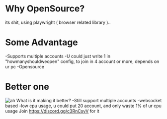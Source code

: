 # Why OpenSource?
its shit, using playwright ( browser related library )..

# Some Advantage 
-Supports multiple accounts
-U could just write 1 in "howmanyshouldweopen" config, to join in 4 account or more, depends on ur pc
-Opensource

# Better one
![ah](https://github.com/subandi123/rblxwild-rain-joiner-OPEN-SOURCE-free-/assets/74751653/cf17cfe8-9a77-4936-bdf3-95e2e6220909)
What is it making it better?
-Still support multiple accounts
-websocket based
-low cpu usage, u could put 20 account, and only waste 1% of ur cpu usage
Join https://discord.gg/c3RnCsvV for it
